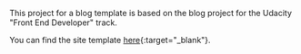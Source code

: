 This project for a blog template is based on the blog project for the Udacity "Front End Developer" track. 

You can find the site template [here](https://id5n.github.io/blogdog/index.html){:target="_blank"}.
